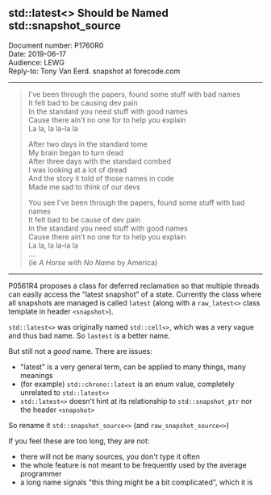 ## std::latest<> Should be Named std::snapshot_source

Document number: P1760R0  
Date: 2019-06-17  
Audience: LEWG  
Reply-to: Tony Van Eerd. snapshot at forecode.com

---

> I've been through the papers, found some stuff with bad names  
> It felt bad to be causing dev pain  
> In the standard you need stuff with good names  
> Cause there ain't no one for to help you explain  
> La la, la la-la la  
>   
> After two days in the standard tome  
> My brain began to turn dead  
> After three days with the standard combed  
> I was looking at a lot of dread  
> And the story it told of those names in code  
> Made me sad to think of our devs  
>   
> You see I've been through the papers, found some stuff with bad names  
> It felt bad to be cause of dev pain  
> In the standard you need stuff with good names  
> Cause there ain't no one for to help you explain  
> La la, la la-la la  
> ....  
> (ie _A Horse with No Name_ by America)

---


P0561R4 proposes a class for deferred reclamation so that multiple threads can easily access the “latest snapshot” of a state.
Currently the class where all snapshots are managed is called `latest` (along with a `raw_latest<>` class template in header `<snapshot>`). 


`std::latest<>` was originally named `std::cell<>`, which was a very vague and thus bad name.  So `lastest` is a better name.

But still not a _good_ name.  There are issues:

- "latest" is a very general term, can be applied to many things, many meanings
- (for example) `std::chrono::latest` is an enum value, completely unrelated to `std::latest<>`
- `std::latest<>` doesn't hint at its relationship to `std::snapshot_ptr` nor the header `<snapshot>`

So rename it `std::snapshot_source<>` (and `raw_snapshot_source<>`)

If you feel these are too long, they are not:
- there will not be many sources, you don't type it often
- the whole feature is not meant to be frequently used by the average programmer
- a long name signals "this thing might be a bit complicated", which it is

